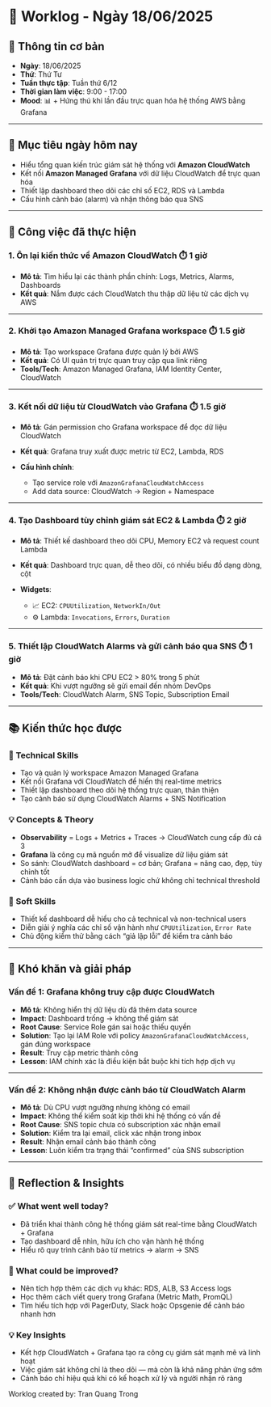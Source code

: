 # 📘 Worklog - Ngày 18/06/2025

## 📅 Thông tin cơ bản

* **Ngày**: 18/06/2025
* **Thứ**: Thứ Tư
* **Tuần thực tập**: Tuần thứ 6/12
* **Thời gian làm việc**: 9:00 - 17:00
* **Mood**: 📊 + Hứng thú khi lần đầu trực quan hóa hệ thống AWS bằng Grafana

---

## 🎯 Mục tiêu ngày hôm nay

* Hiểu tổng quan kiến trúc giám sát hệ thống với **Amazon CloudWatch**
* Kết nối **Amazon Managed Grafana** với dữ liệu CloudWatch để trực quan hóa
* Thiết lập dashboard theo dõi các chỉ số EC2, RDS và Lambda
* Cấu hình cảnh báo (alarm) và nhận thông báo qua SNS

---

## 💼 Công việc đã thực hiện

### 1. Ôn lại kiến thức về Amazon CloudWatch ⏱️ 1 giờ

* **Mô tả**: Tìm hiểu lại các thành phần chính: Logs, Metrics, Alarms, Dashboards
* **Kết quả**: Nắm được cách CloudWatch thu thập dữ liệu từ các dịch vụ AWS

---

### 2. Khởi tạo Amazon Managed Grafana workspace ⏱️ 1.5 giờ

* **Mô tả**: Tạo workspace Grafana được quản lý bởi AWS
* **Kết quả**: Có UI quản trị trực quan truy cập qua link riêng
* **Tools/Tech**: Amazon Managed Grafana, IAM Identity Center, CloudWatch

---

### 3. Kết nối dữ liệu từ CloudWatch vào Grafana ⏱️ 1.5 giờ

* **Mô tả**: Gán permission cho Grafana workspace để đọc dữ liệu CloudWatch
* **Kết quả**: Grafana truy xuất được metric từ EC2, Lambda, RDS
* **Cấu hình chính**:

  * Tạo service role với `AmazonGrafanaCloudWatchAccess`
  * Add data source: CloudWatch → Region + Namespace

---

### 4. Tạo Dashboard tùy chỉnh giám sát EC2 & Lambda ⏱️ 2 giờ

* **Mô tả**: Thiết kế dashboard theo dõi CPU, Memory EC2 và request count Lambda
* **Kết quả**: Dashboard trực quan, dễ theo dõi, có nhiều biểu đồ dạng dòng, cột
* **Widgets**:

  * 📈 EC2: `CPUUtilization`, `NetworkIn/Out`
  * ⚙️ Lambda: `Invocations`, `Errors`, `Duration`

---

### 5. Thiết lập CloudWatch Alarms và gửi cảnh báo qua SNS ⏱️ 1 giờ

* **Mô tả**: Đặt cảnh báo khi CPU EC2 > 80% trong 5 phút
* **Kết quả**: Khi vượt ngưỡng sẽ gửi email đến nhóm DevOps
* **Tools/Tech**: CloudWatch Alarm, SNS Topic, Subscription Email

---

## 📚 Kiến thức học được

### 🔧 Technical Skills

* Tạo và quản lý workspace Amazon Managed Grafana
* Kết nối Grafana với CloudWatch để hiển thị real-time metrics
* Thiết lập dashboard theo dõi hệ thống trực quan, thân thiện
* Tạo cảnh báo sử dụng CloudWatch Alarms + SNS Notification

### 💡 Concepts & Theory

* **Observability** = Logs + Metrics + Traces → CloudWatch cung cấp đủ cả 3
* **Grafana** là công cụ mã nguồn mở để visualize dữ liệu giám sát
* So sánh: CloudWatch dashboard = cơ bản; Grafana = nâng cao, đẹp, tùy chỉnh tốt
* Cảnh báo cần dựa vào business logic chứ không chỉ technical threshold

### 🤝 Soft Skills

* Thiết kế dashboard dễ hiểu cho cả technical và non-technical users
* Diễn giải ý nghĩa các chỉ số vận hành như `CPUUtilization`, `Error Rate`
* Chủ động kiểm thử bằng cách “giả lập lỗi” để kiểm tra cảnh báo

---

## 🚧 Khó khăn và giải pháp

### Vấn đề 1: Grafana không truy cập được CloudWatch

* **Mô tả**: Không hiển thị dữ liệu dù đã thêm data source
* **Impact**: Dashboard trống → không thể giám sát
* **Root Cause**: Service Role gán sai hoặc thiếu quyền
* **Solution**: Tạo lại IAM Role với policy `AmazonGrafanaCloudWatchAccess`, gán đúng workspace
* **Result**: Truy cập metric thành công
* **Lesson**: IAM chính xác là điều kiện bắt buộc khi tích hợp dịch vụ

---

### Vấn đề 2: Không nhận được cảnh báo từ CloudWatch Alarm

* **Mô tả**: Dù CPU vượt ngưỡng nhưng không có email
* **Impact**: Không thể kiểm soát kịp thời khi hệ thống có vấn đề
* **Root Cause**: SNS topic chưa có subscription xác nhận email
* **Solution**: Kiểm tra lại email, click xác nhận trong inbox
* **Result**: Nhận email cảnh báo thành công
* **Lesson**: Luôn kiểm tra trạng thái “confirmed” của SNS subscription

---

## 💭 Reflection & Insights

### ✅ What went well today?

* Đã triển khai thành công hệ thống giám sát real-time bằng CloudWatch + Grafana
* Tạo dashboard dễ nhìn, hữu ích cho vận hành hệ thống
* Hiểu rõ quy trình cảnh báo từ metrics → alarm → SNS

### 🔄 What could be improved?

* Nên tích hợp thêm các dịch vụ khác: RDS, ALB, S3 Access logs
* Học thêm cách viết query trong Grafana (Metric Math, PromQL)
* Tìm hiểu tích hợp với PagerDuty, Slack hoặc Opsgenie để cảnh báo nhanh hơn

### 💡 Key Insights

* Kết hợp CloudWatch + Grafana tạo ra công cụ giám sát mạnh mẽ và linh hoạt
* Việc giám sát không chỉ là theo dõi — mà còn là khả năng phản ứng sớm
* Cảnh báo chỉ hiệu quả khi có kế hoạch xử lý và người nhận rõ ràng

Worklog created by: Tran Quang Trong